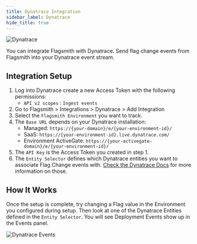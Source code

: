 ```yaml
---
title: Dynatrace Integration
sidebar_label: Dynatrace
hide_title: true
---
```


![Dynatrace](/img/integrations/dynatrace/dynatrace-logo.svg)

You can integrate Flagsmith with Dynatrace. Send flag change events from Flagsmith into your Dynatrace event stream.

## Integration Setup

1. Log into Dynatrace create a new Access Token with the following permissions:
   - `API v2 scopes` : `Ingest events`
2. Go to Flagsmith > Integrations > Dynatrace > Add Integration
3. Select the `Flagsmith Environment` you want to track.
4. The `Base URL` depends on your Dynatrace installation:
   - Managed: `https://{your-domain}/e/{your-environment-id}/`
   - SaaS: `https://{your-environment-id}.live.dynatrace.com/`
   - Environment ActiveGate: `https://{your-activegate-domain}/e/{your-environment-id}/`
5. The `API Key` is the Access Token you created in step 1.
6. The `Entity Selector` defines which Dynatrace entities you want to associate Flag Change events with.
   [Check the Dynatrace Docs](https://www.dynatrace.com/support/help/dynatrace-api/environment-api/entity-v2/entity-selector)
   for more information on those.

## How It Works

Once the setup is complete, try changing a Flag value in the Environment you configured during setup. Then look at one
of the Dynatrace Entities defined in the `Entity Selector`. You will see Deployment Events show up in the Events panel.

![Dynatrace Events](/img/integrations/dynatrace/dynatrace-events-panel.png)
